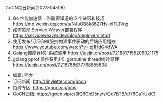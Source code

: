 GoCN每日新闻(2023-04-06)

1. Go 性能加速器：你需要知道的 5 个诀窍和技巧 https://mp.weixin.qq.com/s/NJuOB8k86Z7Hv-xITL1Vqg
2. 如何实现 Service Weaver部署程序 https://serviceweaver.dev/blog/deployers.html
3. 使用发布/订阅和微服务构建事件驱动的后端应用程序 https://www.youtube.com/watch?v=ipj1HdG4dWA
4. Golang调度器(6)-系统调用 https://juejin.cn/post/7218817155206021175
5. golang pprof 监控系列(4)-goroutine thread统计原理 https://juejin.cn/post/7218788677768855608

* 编辑: 熊大
* 订阅新闻: http://tinyletter.com/gocn
* 招聘专区: https://gocn.vip/jobs
* GoCN归档: https://gocn.vip/c/3lQ6GbD5ny/s/Gd7BTB/d/76Ga1rUxK3
